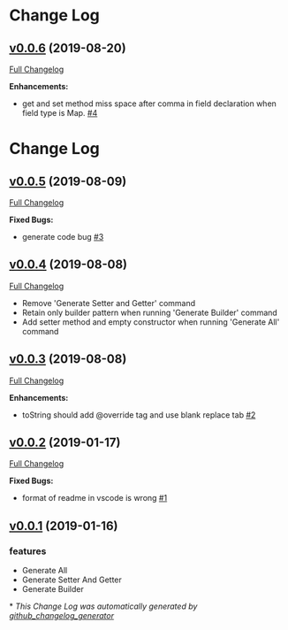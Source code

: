 # Change Log

## [v0.0.6](https://github.com/simahao/autocoder/tree/v0.0.6) (2019-08-20)
[Full Changelog](https://github.com/simahao/autocoder/compare/v0.0.5...v0.0.6)

**Enhancements:**

- get and set method miss space after comma in field declaration when field type is Map. [\#4](https://github.com/simahao/autocoder/issues/4)

# Change Log

## [v0.0.5](https://github.com/simahao/autocoder/tree/v0.0.5) (2019-08-09)
[Full Changelog](https://github.com/simahao/autocoder/compare/v0.0.4...v0.0.5)

**Fixed Bugs:**

- generate code bug [\#3](https://github.com/simahao/autocoder/issues/3)

## [v0.0.4](https://github.com/simahao/autocoder/tree/v0.0.4) (2019-08-08)
[Full Changelog](https://github.com/simahao/autocoder/compare/v0.0.3...v0.0.4)

- Remove 'Generate Setter and Getter' command
- Retain only builder pattern when running 'Generate Builder' command
- Add setter method and empty constructor when running 'Generate All' command

## [v0.0.3](https://github.com/simahao/autocoder/tree/v0.0.3) (2019-08-08)
[Full Changelog](https://github.com/simahao/autocoder/compare/v0.0.2...v0.0.3)

**Enhancements:**

- toString should add @override tag and use blank replace tab [\#2](https://github.com/simahao/autocoder/issues/2)

## [v0.0.2](https://github.com/simahao/autocoder/tree/v0.0.2) (2019-01-17)
[Full Changelog](https://github.com/simahao/autocoder/compare/v0.0.1...v0.0.2)

**Fixed Bugs:**

- format of readme in vscode is wrong [\#1](https://github.com/simahao/autocoder/issues/1)

## [v0.0.1](https://github.com/simahao/autocoder/releases/tag/v0.0.1) (2019-01-16)
### features
- Generate All
- Generate Setter And Getter
- Generate Builder

\* *This Change Log was automatically generated by [github_changelog_generator](https://github.com/skywinder/Github-Changelog-Generator)*